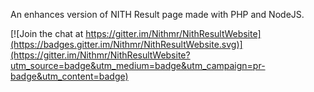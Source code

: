 An enhances version of NITH Result page made with PHP and NodeJS.

[![Join the chat at https://gitter.im/Nithmr/NithResultWebsite](https://badges.gitter.im/Nithmr/NithResultWebsite.svg)](https://gitter.im/Nithmr/NithResultWebsite?utm_source=badge&utm_medium=badge&utm_campaign=pr-badge&utm_content=badge)
